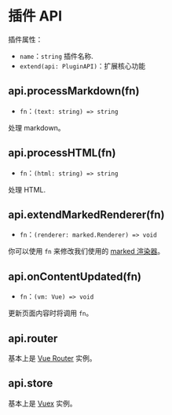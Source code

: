 # 插件 API

插件属性：

- `name`：`string` 插件名称.
- `extend(api: PluginAPI)`：扩展核心功能

## api.processMarkdown(fn)

- `fn`：`(text: string) => string`

处理 markdown。

## api.processHTML(fn)

- `fn`：`(html: string) => string`

处理 HTML.

## api.extendMarkedRenderer(fn)

- `fn`：`(renderer: marked.Renderer) => void`

你可以使用 `fn` 来修改我们使用的 [marked 渲染器](https://marked.js.org/#/USING_PRO.md#renderer)。

## api.onContentUpdated(fn)

- `fn`：`(vm: Vue) => void`

更新页面内容时将调用 `fn`。

## api.router

基本上是 [Vue Router](https://router.vuejs.org/api/#router-instance-properties) 实例。

## api.store

基本上是 [Vuex](https://vuex.vuejs.org/api/#vuex-store-instance-properties) 实例。
